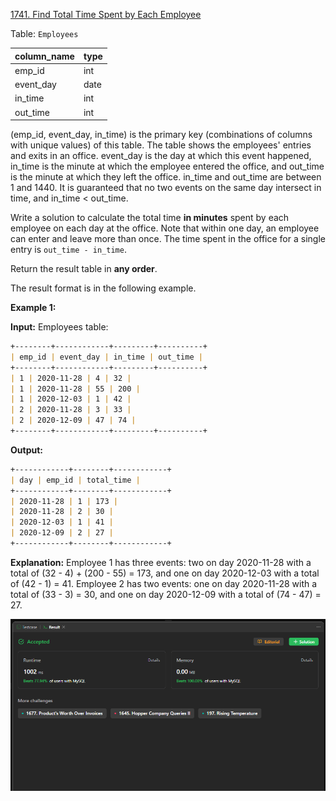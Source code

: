 [1741. Find Total Time Spent by Each Employee](https://leetcode.com/problems/find-total-time-spent-by-each-employee/)

Table: `Employees`

| column_name | type |
| ----------- | ---- |
| emp_id      | int  |
| event_day   | date |
| in_time     | int  |
| out_time    | int  |

(emp_id, event_day, in_time) is the primary key (combinations of columns with unique values) of this table.
The table shows the employees' entries and exits in an office.
event_day is the day at which this event happened, in_time is the minute at which the employee entered the office, and out_time is the minute at which they left the office.
in_time and out_time are between 1 and 1440.
It is guaranteed that no two events on the same day intersect in time, and in_time < out_time.

Write a solution to calculate the total time **in minutes** spent by each employee on each day at the office. Note that within one day, an employee can enter and leave more than once. The time spent in the office for a single entry is `out_time - in_time`.

Return the result table in **any order**.

The result format is in the following example.

**Example 1:**

**Input:**
Employees table:

```markdown
+--------+------------+---------+----------+
| emp_id | event_day | in_time | out_time |
+--------+------------+---------+----------+
| 1 | 2020-11-28 | 4 | 32 |
| 1 | 2020-11-28 | 55 | 200 |
| 1 | 2020-12-03 | 1 | 42 |
| 2 | 2020-11-28 | 3 | 33 |
| 2 | 2020-12-09 | 47 | 74 |
+--------+------------+---------+----------+
```

**Output:**

```markdown
+------------+--------+------------+
| day | emp_id | total_time |
+------------+--------+------------+
| 2020-11-28 | 1 | 173 |
| 2020-11-28 | 2 | 30 |
| 2020-12-03 | 1 | 41 |
| 2020-12-09 | 2 | 27 |
+------------+--------+------------+
```

**Explanation:**
Employee 1 has three events: two on day 2020-11-28 with a total of (32 - 4) + (200 - 55) = 173, and one on day 2020-12-03 with a total of (42 - 1) = 41.
Employee 2 has two events: one on day 2020-11-28 with a total of (33 - 3) = 30, and one on day 2020-12-09 with a total of (74 - 47) = 27.

![](./ss.png)
